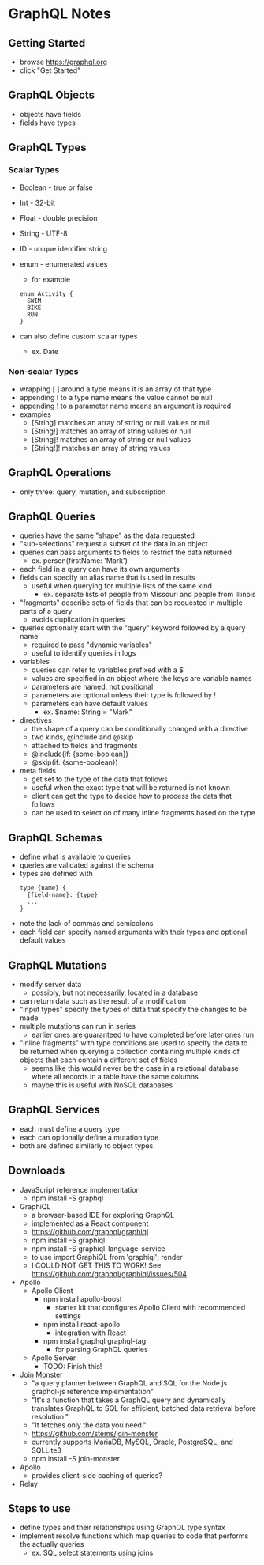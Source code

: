 # GraphQL Notes

## Getting Started

- browse https://graphql.org
- click "Get Started"

## GraphQL Objects

- objects have fields
- fields have types

## GraphQL Types

### Scalar Types

- Boolean - true or false
- Int - 32-bit
- Float - double precision
- String - UTF-8
- ID - unique identifier string
- enum - enumerated values

  - for example

  ```text
  enum Activity {
    SWIM
    BIKE
    RUN
  }
  ```

- can also define custom scalar types
  - ex. Date

### Non-scalar Types

- wrapping [ ] around a type means it is an array of that type
- appending ! to a type name means the value cannot be null
- appending ! to a parameter name means an argument is required
- examples
  - [String] matches an array of string or null values or null
  - [String!] matches an array of string values or null
  - [String]! matches an array of string or null values
  - [String!]! matches an array of string values

## GraphQL Operations

- only three: query, mutation, and subscription

## GraphQL Queries

- queries have the same "shape" as the data requested
- "sub-selections" request a subset of the data in an object
- queries can pass arguments to fields to restrict the data returned
  - ex. person(firstName: 'Mark')
- each field in a query can have its own arguments
- fields can specify an alias name that is used in results
  - useful when querying for multiple lists of the same kind
    - ex. separate lists of people from Missouri and people from Illinois
- "fragments" describe sets of fields that can be requested
  in multiple parts of a query
  - avoids duplication in queries
- queries optionally start with the "query" keyword followed by a query name
  - required to pass "dynamic variables"
  - useful to identify queries in logs
- variables
  - queries can refer to variables prefixed with a $
  - values are specified in an object where the keys
    are variable names
  - parameters are named, not positional
  - parameters are optional unless their type is followed by !
  - parameters can have default values
    - ex. $name: String = "Mark"
- directives
  - the shape of a query can be conditionally changed with a directive
  - two kinds, @include and @skip
  - attached to fields and fragments
  - @include(if: {some-boolean})
  - @skip(if: {some-boolean})
- meta fields
  - get set to the type of the data that follows
  - useful when the exact type that will be returned is not known
  - client can get the type to decide how to process the data that follows
  - can be used to select on of many inline fragments based on the type

## GraphQL Schemas

- define what is available to queries
- queries are validated against the schema
- types are defined with
  ```text
  type {name} {
    {field-name}: {type}
    ...
  }
  ```
- note the lack of commas and semicolons
- each field can specify named arguments
  with their types and optional default values

## GraphQL Mutations

- modify server data
  - possibly, but not necessarily, located in a database
- can return data such as the result of a modification
- "input types" specify the types of data
  that specify the changes to be made
- multiple mutations can run in series
  - earlier ones are guaranteed to have completed before later ones run
- "inline fragments" with type conditions are used
  to specify the data to be returned when querying
  a collection containing multiple kinds of objects
  that each contain a different set of fields
  - seems like this would never be the case in a relational database
    where all records in a table have the same columns
  - maybe this is useful with NoSQL databases

## GraphQL Services

- each must define a query type
- each can optionally define a mutation type
- both are defined similarly to object types

## Downloads

- JavaScript reference implementation
  - npm install -S graphql
- GraphiQL
  - a browser-based IDE for exploring GraphQL
  - implemented as a React component
  - https://github.com/graphql/graphiql
  - npm install -S graphiql
  - npm install -S graphiql-language-service
  - to use
    import GraphiQL from 'graphiql';
    render <GraphiQL />
  - I COULD NOT GET THIS TO WORK!
    See https://github.com/graphql/graphiql/issues/504
- Apollo
  - Apollo Client
    - npm install apollo-boost
      - starter kit that configures Apollo Client with recommended settings
    - npm install react-apollo
      - integration with React
    - npm install graphql graphql-tag
      - for parsing GraphQL queries
  - Apollo Server
    - TODO: Finish this!
- Join Monster
  - "a query planner between GraphQL and SQL
    for the Node.js graphql-js reference implementation"
  - "It's a function that takes a GraphQL query
    and dynamically translates GraphQL to SQL
    for efficient, batched data retrieval before resolution."
  - "It fetches only the data you need."
  - https://github.com/stems/join-monster
  - currently supports MariaDB, MySQL, Oracle, PostgreSQL, and SQLLite3
  - npm install -S join-monster
- Apollo
  - provides client-side caching of queries?
- Relay

## Steps to use

- define types and their relationships
  using GraphQL type syntax
- implement resolve functions which map queries to
  code that performs the actually queries
  - ex. SQL select statements using joins
